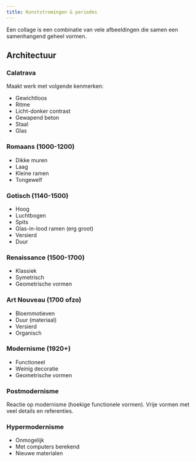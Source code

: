 ```yaml
---
title: Kunststromingen & periodes
---
```


Een collage is een combinatie van vele afbeeldingen die samen een samenhangend geheel vormen.

## Architectuur

### Calatrava

Maakt werk met volgende kenmerken:

- Gewichtloos
- Ritme
- Licht-donker contrast
- Gewapend beton
- Staal
- Glas

### Romaans (1000-1200)

- Dikke muren
- Laag
- Kleine ramen
- Tongewelf

### Gotisch (1140-1500)

- Hoog
- Luchtbogen
- Spits
- Glas-in-lood ramen (erg groot)
- Versierd
- Duur

### Renaissance (1500-1700)

- Klassiek
- Symetrisch
- Geometrische vormen

### Art Nouveau (1700 ofzo)

- Bloemmotieven
- Duur (materiaal)
- Versierd
- Organisch

### Modernisme (1920+)

- Functioneel
- Weinig decoratie
- Geometrische vormen

### Postmodernisme

Reactie op modernisme (hoekige functionele vormen). Vrije vormen met veel details en referenties.

### Hypermodernisme

- Onmogelijk
- Met computers berekend
- Nieuwe materialen
